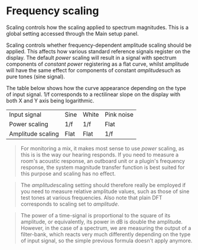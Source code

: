 # Frequency scaling
Scaling controls how the scaling applied to spectrum magnitudes. This is a global setting accessed
through the <link type="document" target="Main">Main</link> setup panel.

Scaling controls whether frequency-dependent amplitude scaling should be applied. This affects how
various standard reference signals register on the display. The default <i>power</i> scaling will result
in a signal with spectrum components of
<i>constant</i>
<i>power</i>
registering as a flat curve, whilst amplitude will have the same effect for components of
constant <i>amplitude</i>such as pure tones (sine signal).

The table below shows how the curve appearance depending on the type of input signal. 1/f corresponds to
a rectilinear slope on the display with both X and Y axis being logarithmic.
<table>
<tr>
<td>Input signal</td>
<td>
<link type="document" target="Sine">Sine</link>
</td>
<td>White</td>
<td>Pink noise</td>
</tr>
<tr>
<td>Power scaling</td>
<td>1/f</td>
<td>1/f</td>
<td>Flat</td>
</tr>
<tr>
<td>Amplitude scaling</td>
<td>Flat</td>
<td>Flat</td>
<td>1/f</td>
</tr>
</table>

> For monitoring a mix, it makes most sense to use <i>power</i> scaling, as this is is the way our
hearing responds. If you need to measure a room's acoustic response, an outboard unit or a plugin's
frequency response, the system magnitude transfer function is best suited for this purpose and scaling
has no effect.

> The <i>amplitude</i>scaling setting should therefore really be employed if you need to measure relative
amplitude values, such as those of sine test tones at various frequencies. Also note that plain DFT
corresponds to scaling set to <i>amplitude</i>.

> The power of a time-signal is proportional to the square of its amplitude, or equivalently, its power in
dB is double the amplitude. However, in the case of a spectrum, we are measuring the output of a
filter-bank, which reacts very much differently depending on the type of input signal, so the simple
previous formula doesn't apply anymore.

